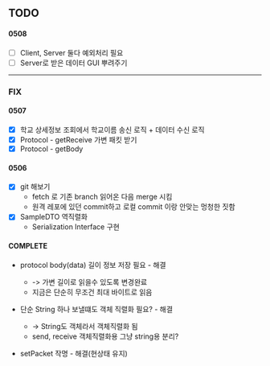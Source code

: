 ## TODO

#### 0508
- [ ] Client, Server 둘다 예외처리 필요
- [ ] Server로 받은 데이터 GUI 뿌려주기  

---

### FIX


#### 0507
- [x] 학교 상세정보 조회에서 학교이름 송신 로직 + 데이터 수신 로직
- [x] Protocol - getReceive 가변 패킷 받기
- [x] Protocol - getBody

#### 0506
- [x] git 해보기
    - fetch 로 기존 branch 읽어온 다음 merge 시킴
    - 원격 레포에 있던 commit하고 로컬 commit 이랑 안맞는 멍청한 짓함
- [x] SampleDTO 역직렬화
    - Serialization Interface 구현
    
#### COMPLETE
- protocol body(data) 길이 정보 저장 필요 - 해결
    - -> 가변 길이로 읽을수 있도록 변경완료
    - 지금은 단순히 무조건 최대 바이트로 읽음 
    
- 단순 String 하나 보낼떄도 객체 직렬화 필요? - 해결
    -  -> String도 객체라서 객체직렬화 됨
    - send, receive 객체직렬화용 그냥 string용 분리?
    
- setPacket 작명  - 해결(현상태 유지)